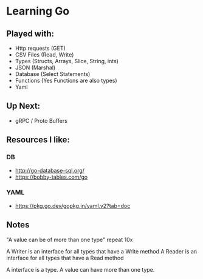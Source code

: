# Learning Go

## Played with:
- Http requests (GET)
- CSV Files (Read, Write)
- Types (Structs, Arrays, Slice, String, ints)
- JSON (Marshal)
- Database (Select Statements)
- Functions (Yes Functions are also types)
- Yaml

## Up Next:
- gRPC / Proto Buffers

## Resources I like:
### DB
- http://go-database-sql.org/
- https://bobby-tables.com/go

### YAML
- https://pkg.go.dev/gopkg.in/yaml.v2?tab=doc


## Notes

"A value can be of more than one type" repeat 10x

A Writer is an interface for all types that have a Write method
A Reader is an interface for all types that have a Read method

A interface is a type. A value can have more than one type.